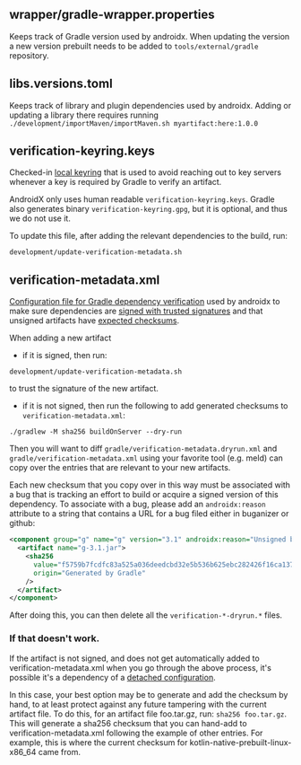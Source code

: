 ## wrapper/gradle-wrapper.properties

Keeps track of Gradle version used by androidx. When updating the version a new version prebuilt needs to be added to `tools/external/gradle` repository.

## libs.versions.toml

Keeps track of library and plugin dependencies used by androidx. Adding or updating a library there requires running `./development/importMaven/importMaven.sh myartifact:here:1.0.0`

## verification-keyring.keys

Checked-in [local keyring](https://docs.gradle.org/current/userguide/dependency_verification.html#sec:local-keyring)
that is used to avoid reaching out to key servers whenever a key is required by Gradle to verify an
artifact.

AndroidX only uses human readable `verification-keyring.keys`. Gradle also generates binary
`verification-keyring.gpg`, but it is optional, and thus we do not use it.

To update this file, after adding the relevant dependencies to the build, run:
```
development/update-verification-metadata.sh
```

## verification-metadata.xml

[Configuration file for Gradle dependency verification](https://docs.gradle.org/current/userguide/dependency_verification.html#sub:verification-metadata) used by androidx to make sure dependencies are [signed with trusted signatures](https://docs.gradle.org/current/userguide/dependency_verification.html#sec:signature-verificationn) and that unsigned artifacts have [expected checksums](https://docs.gradle.org/current/userguide/dependency_verification.html#sec:checksum-verification).

When adding a new artifact
- if it is signed, then run:
```
development/update-verification-metadata.sh
```
to trust the signature of the new artifact.

- if it is not signed, then run the following to add generated checksums to `verification-metadata.xml`:

```
./gradlew -M sha256 buildOnServer --dry-run
```

Then you will want to diff `gradle/verification-metadata.dryrun.xml` and
`gradle/verification-metadata.xml` using your favorite tool (e.g. meld) can copy over the entries
that are relevant to your new artifacts.

Each new checksum that you copy over in this way must be associated with a bug that is tracking
an effort to build or acquire a signed version of this dependency.  To associate with a bug,
please add an `androidx:reason` attribute to a string that contains a URL for a bug filed
either in buganizer or github:

```xml
<component group="g" name="g" version="3.1" androidx:reason="Unsigned b/8675309">
  <artifact name="g-3.1.jar">
    <sha256
      value="f5759b7fcdfc83a525a036deedcbd32e5b536b625ebc282426f16ca137eb5902"
      origin="Generated by Gradle"
    />
  </artifact>
</component>
```

After doing this, you can then delete all the `verification-*-dryrun.*` files.

### If that doesn't work.

If the artifact is not signed, and does not get automatically added to
verification-metadata.xml when you go through the above process, it's possible it's a
dependency of a [detached configuration](https://docs.gradle.org/current/userguide/dependency_verification.html#sec:bootstrapping-verification).

In this case, your best option may be to generate and add the checksum by hand, to at least
protect against any future tampering with the current artifact file.  To do this, for an
artifact file foo.tar.gz, run: `sha256 foo.tar.gz`.  This will generate a sha256 checksum that
you can hand-add to verification-metadata.xml following the example of other entries.  For
example, this is where the current checksum for kotlin-native-prebuilt-linux-x86_64 came from.
